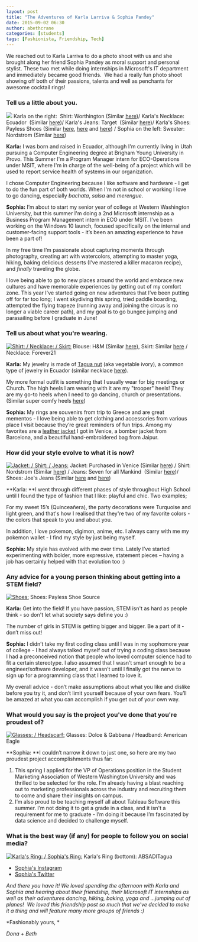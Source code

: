 ```yaml
---
layout: post
title: "The Adventures of Karla Larriva & Sophia Pandey"
date: 2015-09-02 06:30
author: abethcrane
categories: [students]
tags: [Fashionista, Friendship, Tech]
---
```


We reached out to Karla Larriva to do a photo shoot with us and she brought along her friend Sophia Pandey as moral support and personal stylist. These two met while doing internships in Microsoft's IT department and immediately became good friends.  We had a really fun photo shoot showing off both of their passions, talents and well as penchants for awesome cocktail rings!

### Tell us a little about you.

[![](http://www.fibonaccisequinsblog.com/wp-content/uploads/2015/08/IMG_2392-1024x683.jpg)](http://www.fibonaccisequinsblog.com/wp-content/uploads/2015/08/IMG_2392.jpg) Karla on the right:  Shirt: Worthington (Similar [here](http://amzn.to/1NWQJSQ))/ Karla's Necklace: Ecuador  (Similar [here](http://amzn.to/1UqM4IE))/ Karla's Jeans: Target  (Similar [here](http://amzn.to/1JMcij5))/ Karla's Shoes: Payless Shoes (Similar [here](http://amzn.to/1NWRpYp), [here](http://amzn.to/1UqMkHD) and [here](http://amzn.to/1NWRCLk)) / Sophia on the left: Sweater: Nordstrom (Similar [here](http://amzn.to/1UqMuyT))

**Karla:** I was born and raised in Ecuador, although I'm currently living in Utah pursuing a Computer Engineering degree at Brigham Young University in Provo. This Summer I'm a Program Manager intern for ECO-Operations under MSIT, where I'm in charge of the well-being of a project which will be used to report service health of systems in our organization.

I chose Computer Engineering because I like software and hardware - I get to do the fun part of both worlds. When I'm not in school or working I love to go dancing, especially *bachata*, *salsa* and *merengue*.

**Sophia:** I’m about to start my senior year of college at Western Washington University, but this summer I'm doing a 2nd Microsoft internship as a Business Program Management intern in ECO under MSIT. I’ve been working on the Windows 10 launch, focused specifically on the internal and customer-facing support tools - it’s been an amazing experience to have been a part of!

In my free time I’m passionate about capturing moments through photography, creating art with watercolors, attempting to master yoga, hiking, baking delicious desserts (I’ve mastered a killer macaron recipe), and *finally* traveling the globe.

I love being able to go to new places around the world and embrace new cultures and have memorable experiences by getting out of my comfort zone. This year I've started going on new adventures that I’ve been putting off for far too long; I went skydiving this spring, tried paddle boarding, attempted the flying trapeze (running away and joining the circus is no longer a viable career path), and my goal is to go bungee jumping and parasailing before I graduate in June!

### Tell us about what you're wearing.

[![Shirt: / Necklace: / Skirt: ](http://www.fibonaccisequinsblog.com/wp-content/uploads/2015/08/IMG_2600-683x1024.jpg)](http://www.fibonaccisequinsblog.com/wp-content/uploads/2015/08/IMG_2600.jpg) Blouse: H&M (Similar [here](http://amzn.to/1UqMG13)), Skirt: Similar [here](http://amzn.to/1JMd0wE) / Necklace: Forever21

**Karla:** My jewelry is made of [Tagua nut](http://amzn.to/1UqMONS) (aka vegetable ivory), a common type of jewelry in Ecuador (similar necklace [here](http://amzn.to/1KqzCt9)).

My more formal outfit is something that I usually wear for big meetings or Church. The high heels I am wearing with it are my "trooper" heels! They are my go-to heels when I need to go dancing, church or presentations. (Similar super comfy heels [here](http://amzn.to/1NWS7oF))

**Sophia:** My rings are souvenirs from trip to Greece and are great mementos - I love being able to get clothing and accessories from various place I visit because they’re great reminders of fun trips. Among my favorites are a [leather jacket](http://amzn.to/1UqN4wr) I got in Venice, a bomber jacket from Barcelona, and a beautiful hand-embroidered bag from Jaipur.

### How did your style evolve to what it is now?

[![Jacket: / Shirt: / Jeans:](http://www.fibonaccisequinsblog.com/wp-content/uploads/2015/08/IMG_2552-683x1024.jpg)](http://www.fibonaccisequinsblog.com/wp-content/uploads/2015/08/IMG_2552.jpg) Jacket: Purchased in Venice (Similar [here](http://amzn.to/1UqN4wr)) / Shirt: Nordstrom (Similar [here](http://amzn.to/1KqBfac)) / Jeans: Seven for all Mankind  (Similar [here](http://amzn.to/1KqBx0V))/ Shoes: Joe's Jeans (Similar [here](http://amzn.to/1KqBx0V) and [here](http://amzn.to/1ihnT3D))

**Karla: **I went through different phases of style throughout High School until I found the type of fashion that I like: playful and chic. Two examples;

For my sweet 15’s (Quinceañera), the party decorations were Turquoise and light green, and that's how I realised that they're two of my favorite colors - the colors that speak to you and about you.

In addition, I love pokemon, digimon, anime, etc. I always carry with me my pokemon wallet - I find my style by just being myself.

**Sophia:** My style has evolved with me over time. Lately I’ve started experimenting with bolder, more expressive, statement pieces – having a job has certainly helped with that evolution too :)

### Any advice for a young person thinking about getting into a STEM field?

[![Shoes: ](http://www.fibonaccisequinsblog.com/wp-content/uploads/2015/08/IMG_2608-683x1024.jpg)](http://www.fibonaccisequinsblog.com/wp-content/uploads/2015/08/IMG_2608.jpg) Shoes: Payless Shoe Source

**Karla:** Get into the field! If you have passion, STEM isn't as hard as people think - so don't let what society says define you :)

The number of girls in STEM is getting bigger and bigger. Be a part of it - don’t miss out!

**Sophia:** I didn’t take my first coding class until I was in my sophomore year of college - I had always talked myself out of trying a coding class because I had a preconceived notion that people who loved computer science had to fit a certain stereotype. I also assumed that I wasn’t smart enough to be a engineer/software developer, and it wasn’t until I finally got the nerve to sign up for a programming class that I learned to love it.

My overall advice - don’t make assumptions about what you like and dislike before you try it, and don’t limit yourself because of your own fears. You’ll be amazed at what you can accomplish if you get out of your own way.

### What would you say is the project you've done that you're proudest of?

[![Glasses: / Headscarf: ](http://www.fibonaccisequinsblog.com/wp-content/uploads/2015/08/IMG_2579-1024x683.jpg)](http://www.fibonaccisequinsblog.com/wp-content/uploads/2015/08/IMG_2579.jpg) Glasses: Dolce & Gabbana / Headband: American Eagle

**Sophia: **I couldn’t narrow it down to just one, so here are my two proudest project accomplishments thus far:

1. This spring I applied for the VP of Operations position in the Student Marketing Association of Western Washington University and was thrilled to be selected for the role. I’m already having a blast reaching out to marketing professionals across the industry and recruiting them to come and share their insights on campus.
2. I’m also proud to be teaching myself all about Tableau Software this summer. I’m not doing it to get a grade in a class, and it isn't a requirement for me to graduate - I’m doing it because I’m fascinated by data science and decided to challenge myself.

### What is the best way (if any) for people to follow you on social media?

[![Karla's Ring: / Sophia's Ring: ](http://www.fibonaccisequinsblog.com/wp-content/uploads/2015/08/IMG_2461-683x1024.jpg)](http://www.fibonaccisequinsblog.com/wp-content/uploads/2015/08/IMG_2461.jpg) Karla's Ring (bottom): ABSADITagua

- [Sophia's Instagram](https://instagram.com/sophiapandey/)
- [Sophia's Twitter](https://twitter.com/SophiaPandey19)

*And there you have it! We loved spending the afternoon with Karla and Sophia and hearing about their friendship, their Microsoft IT internships as well as their adventures dancing, hiking, baking, yoga and ...jumping out of planes!  We loved this friendship post so much that we've decided to make it a thing and will feature many more groups of friends :)*

*Fashionably yours, *

*Dona + Beth*
